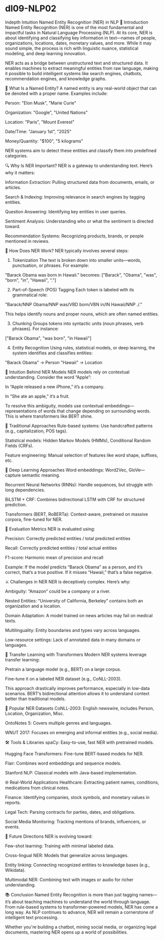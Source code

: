 # dl09-NLP02
Indepth Intuition Named Entity Recognition (NER) in NLP
📌 Introduction
Named Entity Recognition (NER) is one of the most fundamental and impactful tasks in Natural Language Processing (NLP). At its core, NER is about identifying and classifying key information in text—names of people, organizations, locations, dates, monetary values, and more. While it may sound simple, the process is rich with linguistic nuance, statistical modeling, and deep learning innovation.

NER acts as a bridge between unstructured text and structured data. It enables machines to extract meaningful entities from raw language, making it possible to build intelligent systems like search engines, chatbots, recommendation engines, and knowledge graphs.

🧠 What Is a Named Entity?
A named entity is any real-world object that can be denoted with a proper name. Examples include:

Person: "Elon Musk", "Marie Curie"

Organization: "Google", "United Nations"

Location: "Paris", "Mount Everest"

Date/Time: "January 1st", "2025"

Money/Quantity: "$100", "5 kilograms"

NER systems aim to detect these entities and classify them into predefined categories.

🔍 Why Is NER Important?
NER is a gateway to understanding text. Here’s why it matters:

Information Extraction: Pulling structured data from documents, emails, or articles.

Search & Indexing: Improving relevance in search engines by tagging entities.

Question Answering: Identifying key entities in user queries.

Sentiment Analysis: Understanding who or what the sentiment is directed toward.

Recommendation Systems: Recognizing products, brands, or people mentioned in reviews.

🧩 How Does NER Work?
NER typically involves several steps:

1. Tokenization
The text is broken down into smaller units—words, punctuation, or phrases. For example:

"Barack Obama was born in Hawaii." becomes: ["Barack", "Obama", "was", "born", "in", "Hawaii", "."]

2. Part-of-Speech (POS) Tagging
Each token is labeled with its grammatical role:

"Barack/NNP Obama/NNP was/VBD born/VBN in/IN Hawaii/NNP ./."

This helps identify nouns and proper nouns, which are often named entities.

3. Chunking
Groups tokens into syntactic units (noun phrases, verb phrases). For instance:

["Barack Obama", "was born", "in Hawaii"]

4. Entity Recognition
Using rules, statistical models, or deep learning, the system identifies and classifies entities:

"Barack Obama" → Person "Hawaii" → Location

🧠 Intuition Behind NER Models
NER models rely on contextual understanding. Consider the word “Apple”:

In “Apple released a new iPhone,” it’s a company.

In “She ate an apple,” it’s a fruit.

To resolve this ambiguity, models use contextual embeddings—representations of words that change depending on surrounding words. This is where transformers like BERT shine.

🔬 Traditional Approaches
Rule-based systems: Use handcrafted patterns (e.g., capitalization, POS tags).

Statistical models: Hidden Markov Models (HMMs), Conditional Random Fields (CRFs).

Feature engineering: Manual selection of features like word shape, suffixes, etc.

🤖 Deep Learning Approaches
Word embeddings: Word2Vec, GloVe—capture semantic meaning.

Recurrent Neural Networks (RNNs): Handle sequences, but struggle with long dependencies.

BiLSTM + CRF: Combines bidirectional LSTM with CRF for structured prediction.

Transformers (BERT, RoBERTa): Context-aware, pretrained on massive corpora, fine-tuned for NER.

🧪 Evaluation Metrics
NER is evaluated using:

Precision: Correctly predicted entities / total predicted entities

Recall: Correctly predicted entities / total actual entities

F1-score: Harmonic mean of precision and recall

Example: If the model predicts “Barack Obama” as a person, and it’s correct, that’s a true positive. If it misses “Hawaii,” that’s a false negative.

⚔️ Challenges in NER
NER is deceptively complex. Here’s why:

Ambiguity: “Amazon” could be a company or a river.

Nested Entities: “University of California, Berkeley” contains both an organization and a location.

Domain Adaptation: A model trained on news articles may fail on medical texts.

Multilinguality: Entity boundaries and types vary across languages.

Low-resource settings: Lack of annotated data in many domains or languages.

🧠 Transfer Learning with Transformers
Modern NER systems leverage transfer learning:

Pretrain a language model (e.g., BERT) on a large corpus.

Fine-tune it on a labeled NER dataset (e.g., CoNLL-2003).

This approach drastically improves performance, especially in low-data scenarios. BERT’s bidirectional attention allows it to understand context better than traditional models.

🧰 Popular NER Datasets
CoNLL-2003: English newswire, includes Person, Location, Organization, Misc.

OntoNotes 5: Covers multiple genres and languages.

WNUT 2017: Focuses on emerging and informal entities (e.g., social media).

🛠️ Tools & Libraries
spaCy: Easy-to-use, fast NER with pretrained models.

Hugging Face Transformers: Fine-tune BERT-based models for NER.

Flair: Combines word embeddings and sequence models.

Stanford NLP: Classical models with Java-based implementation.

🌐 Real-World Applications
Healthcare: Extracting patient names, conditions, medications from clinical notes.

Finance: Identifying companies, stock symbols, and monetary values in reports.

Legal Tech: Parsing contracts for parties, dates, and obligations.

Social Media Monitoring: Tracking mentions of brands, influencers, or events.

🧭 Future Directions
NER is evolving toward:

Few-shot learning: Training with minimal labeled data.

Cross-lingual NER: Models that generalize across languages.

Entity linking: Connecting recognized entities to knowledge bases (e.g., Wikidata).

Multimodal NER: Combining text with images or audio for richer understanding.

📚 Conclusion
Named Entity Recognition is more than just tagging names—it’s about teaching machines to understand the world through language. From rule-based systems to transformer-powered models, NER has come a long way. As NLP continues to advance, NER will remain a cornerstone of intelligent text processing.

Whether you're building a chatbot, mining social media, or organizing legal documents, mastering NER opens up a world of possibilities.
